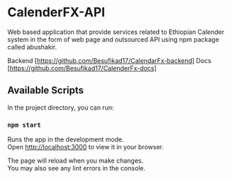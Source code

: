 # CalenderFX-API

Web based application that provide services related to Ethiopian Calender
system in the form of web page and outsourced API using npm package called
abushakir.

Backend [https://github.com/Besufikad17/CalendarFx-backend]
Docs [https://github.com/Besufikad17/CalenderFx-docs]

## Available Scripts

In the project directory, you can run:

### `npm start`

Runs the app in the development mode.\
Open [http://localhost:3000](http://localhost:3000) to view it in your browser.

The page will reload when you make changes.\
You may also see any lint errors in the console.

